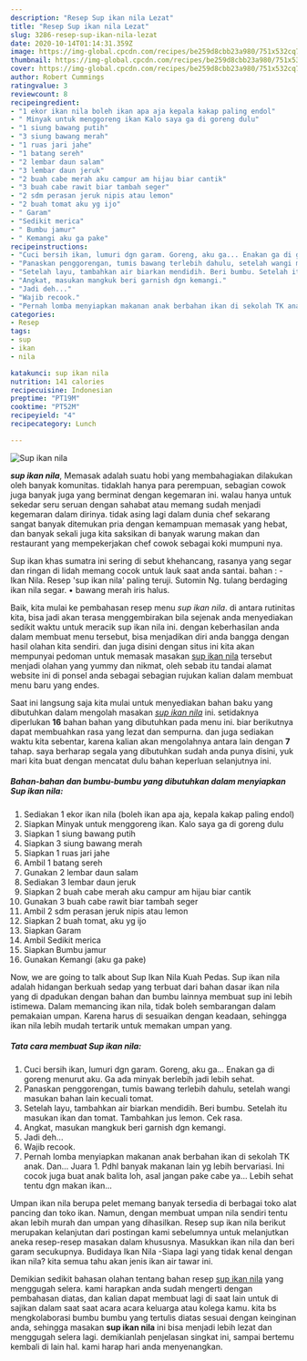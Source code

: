 ```yaml
---
description: "Resep Sup ikan nila Lezat"
title: "Resep Sup ikan nila Lezat"
slug: 3286-resep-sup-ikan-nila-lezat
date: 2020-10-14T01:14:31.359Z
image: https://img-global.cpcdn.com/recipes/be259d8cbb23a980/751x532cq70/sup-ikan-nila-foto-resep-utama.jpg
thumbnail: https://img-global.cpcdn.com/recipes/be259d8cbb23a980/751x532cq70/sup-ikan-nila-foto-resep-utama.jpg
cover: https://img-global.cpcdn.com/recipes/be259d8cbb23a980/751x532cq70/sup-ikan-nila-foto-resep-utama.jpg
author: Robert Cummings
ratingvalue: 3
reviewcount: 8
recipeingredient:
- "1 ekor ikan nila boleh ikan apa aja kepala kakap paling endol"
- " Minyak untuk menggoreng ikan Kalo saya ga di goreng dulu"
- "1 siung bawang putih"
- "3 siung bawang merah"
- "1 ruas jari jahe"
- "1 batang sereh"
- "2 lembar daun salam"
- "3 lembar daun jeruk"
- "2 buah cabe merah aku campur am hijau biar cantik"
- "3 buah cabe rawit biar tambah seger"
- "2 sdm perasan jeruk nipis atau lemon"
- "2 buah tomat aku yg ijo"
- " Garam"
- "Sedikit merica"
- " Bumbu jamur"
- " Kemangi aku ga pake"
recipeinstructions:
- "Cuci bersih ikan, lumuri dgn garam. Goreng, aku ga... Enakan ga di goreng menurut aku. Ga ada minyak berlebih jadi lebih sehat."
- "Panaskan penggorengan, tumis bawang terlebih dahulu, setelah wangi masukan bahan lain kecuali tomat."
- "Setelah layu, tambahkan air biarkan mendidih. Beri bumbu. Setelah itu masukan ikan dan tomat. Tambahkan jus lemon. Cek rasa."
- "Angkat, masukan mangkuk beri garnish dgn kemangi."
- "Jadi deh..."
- "Wajib recook."
- "Pernah lomba menyiapkan makanan anak berbahan ikan di sekolah TK anak. Dan... Juara 1. Pdhl banyak makanan lain yg lebih bervariasi. Ini cocok juga buat anak balita loh, asal jangan pake cabe ya... Lebih sehat tentu dgn makan ikan..."
categories:
- Resep
tags:
- sup
- ikan
- nila

katakunci: sup ikan nila 
nutrition: 141 calories
recipecuisine: Indonesian
preptime: "PT19M"
cooktime: "PT52M"
recipeyield: "4"
recipecategory: Lunch

---
```



![Sup ikan nila](https://img-global.cpcdn.com/recipes/be259d8cbb23a980/751x532cq70/sup-ikan-nila-foto-resep-utama.jpg)

<b><i>sup ikan nila</i></b>, Memasak adalah suatu hobi yang membahagiakan dilakukan oleh banyak komunitas. tidaklah hanya para perempuan, sebagian cowok juga banyak juga yang berminat dengan kegemaran ini. walau hanya untuk sekedar seru seruan dengan sahabat atau memang sudah menjadi kegemaran dalam dirinya. tidak asing lagi dalam dunia chef sekarang sangat banyak ditemukan pria dengan kemampuan memasak yang hebat, dan banyak sekali juga kita saksikan di banyak warung makan dan restaurant yang mempekerjakan chef cowok sebagai koki mumpuni nya.

Sup ikan khas sumatra ini sering di sebut khehancang, rasanya yang segar dan ringan di lidah memang cocok untuk lauk saat anda santai. bahan : - Ikan Nila. Resep &#39;sup ikan nila&#39; paling teruji. Sutomin Ng. tulang berdaging ikan nila segar. • bawang merah iris halus.

Baik, kita mulai ke pembahasan resep menu <i>sup ikan nila</i>. di antara rutinitas kita, bisa jadi akan terasa menggembirakan bila sejenak anda menyediakan sedikit waktu untuk meracik sup ikan nila ini. dengan keberhasilan anda dalam membuat menu tersebut, bisa menjadikan diri anda bangga dengan hasil olahan kita sendiri. dan juga disini dengan situs ini kita akan mempunyai pedoman untuk memasak masakan <u>sup ikan nila</u> tersebut menjadi olahan yang yummy dan nikmat, oleh sebab itu tandai alamat website ini di ponsel anda sebagai sebagian rujukan kalian dalam membuat menu baru yang endes.


Saat ini langsung saja kita mulai untuk menyediakan bahan baku yang dibutuhkan dalam mengolah masakan <u><i>sup ikan nila</i></u> ini. setidaknya diperlukan <b>16</b> bahan bahan yang dibutuhkan pada menu ini. biar berikutnya dapat membuahkan rasa yang lezat dan sempurna. dan juga sediakan waktu kita sebentar, karena kalian akan mengolahnya antara lain dengan <b>7</b> tahap. saya berharap segala yang dibutuhkan sudah anda punya disini, yuk mari kita buat dengan mencatat dulu bahan keperluan selanjutnya ini.

<!--inarticleads1-->

##### Bahan-bahan dan bumbu-bumbu yang dibutuhkan dalam menyiapkan Sup ikan nila:

1. Sediakan 1 ekor ikan nila (boleh ikan apa aja, kepala kakap paling endol)
1. Siapkan  Minyak untuk menggoreng ikan. Kalo saya ga di goreng dulu
1. Siapkan 1 siung bawang putih
1. Siapkan 3 siung bawang merah
1. Siapkan 1 ruas jari jahe
1. Ambil 1 batang sereh
1. Gunakan 2 lembar daun salam
1. Sediakan 3 lembar daun jeruk
1. Siapkan 2 buah cabe merah aku campur am hijau biar cantik
1. Gunakan 3 buah cabe rawit biar tambah seger
1. Ambil 2 sdm perasan jeruk nipis atau lemon
1. Siapkan 2 buah tomat, aku yg ijo
1. Siapkan  Garam
1. Ambil Sedikit merica
1. Siapkan  Bumbu jamur
1. Gunakan  Kemangi (aku ga pake)


Now, we are going to talk about Sup Ikan Nila Kuah Pedas. Sup ikan nila adalah hidangan berkuah sedap yang terbuat dari bahan dasar ikan nila yang di dpadukan dengan bahan dan bumbu lainnya membuat sup ini lebih istimewa. Dalam memancing ikan nila, tidak boleh sembarangan dalam pemakaian umpan. Karena harus di sesuaikan dengan keadaan, sehingga ikan nila lebih mudah tertarik untuk memakan umpan yang. 

<!--inarticleads2-->

##### Tata cara membuat Sup ikan nila:

1. Cuci bersih ikan, lumuri dgn garam. Goreng, aku ga... Enakan ga di goreng menurut aku. Ga ada minyak berlebih jadi lebih sehat.
1. Panaskan penggorengan, tumis bawang terlebih dahulu, setelah wangi masukan bahan lain kecuali tomat.
1. Setelah layu, tambahkan air biarkan mendidih. Beri bumbu. Setelah itu masukan ikan dan tomat. Tambahkan jus lemon. Cek rasa.
1. Angkat, masukan mangkuk beri garnish dgn kemangi.
1. Jadi deh...
1. Wajib recook.
1. Pernah lomba menyiapkan makanan anak berbahan ikan di sekolah TK anak. Dan... Juara 1. Pdhl banyak makanan lain yg lebih bervariasi. Ini cocok juga buat anak balita loh, asal jangan pake cabe ya... Lebih sehat tentu dgn makan ikan...


Umpan ikan nila berupa pelet memang banyak tersedia di berbagai toko alat pancing dan toko ikan. Namun, dengan membuat umpan nila sendiri tentu akan lebih murah dan umpan yang dihasilkan. Resep sup ikan nila berikut merupakan kelanjutan dari postingan kami sebelumnya untuk melanjutkan aneka resep-resep masakan dalam khususnya. Masukkan ikan nila dan beri garam secukupnya. Budidaya Ikan Nila -Siapa lagi yang tidak kenal dengan ikan nila? kita semua tahu akan jenis ikan air tawar ini. 

Demikian sedikit bahasan olahan tentang bahan resep <u>sup ikan nila</u> yang menggugah selera. kami harapkan anda sudah mengerti dengan pembahasan diatas, dan kalian dapat membuat lagi di saat lain untuk di sajikan dalam saat saat acara acara keluarga atau kolega kamu. kita bs mengkolaborasi bumbu bumbu yang tertulis diatas sesuai dengan keinginan anda, sehingga masakan <b>sup ikan nila</b> ini bisa menjadi lebih lezat dan menggugah selera lagi. demikianlah penjelasan singkat ini, sampai bertemu kembali di lain hal. kami harap hari anda menyenangkan.
